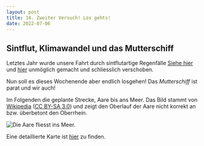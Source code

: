 ```yaml
---
layout: post
title: 14. Zweiter Versuch! Los gehts!
date: 2022-07-06
---
```


## Sintflut, Klimawandel und das Mutterschiff ##

Letztes Jahr wurde unsere Fahrt durch sintflutartige Regenfälle [Siehe hier](https://www.bafu.admin.ch/bafu/de/home/themen/wasser/dossiers/mit-warnungen-vor-ueberschwemmungen-schuetzen.html) und [hier](https://www.bafu.admin.ch/bafu/de/home/themen/wasser/dossiers/hochwasser-juli-2021-intensive-niederschlaege-fuehrten-verbreitet-zu-ueberschwemmungen.html) unmöglich gemacht und schliesslich verschoben.

Nun soll es dieses Wochenende aber endlich losgehen! Das _Mutterschiff_ ist parat und wir auch!

Im Folgenden die geplante Strecke, Aare bis ans Meer. Das Bild stammt von [Wikipedia](https://de.m.wikipedia.org/wiki/Rhein#/media/Datei%3ARhein-Karte2.png) ([CC BY-SA 3.0](https://creativecommons.org/licenses/by-sa/3.0/deed.en)) und zeigt den Oberlauf der Aare nicht korrekt an bzw. überbetont den Oberrhein.

![Die Aare fliesst ins Meer.](https://upload.wikimedia.org/wikipedia/commons/thumb/2/29/Rhein-Karte2.png/570px-Rhein-Karte2.png) 

Eine detaillierte Karte ist [hier](https://upload.wikimedia.org/wikipedia/commons/5/53/Flusssystemkarte_Rhein_02.jpg) zu finden.
